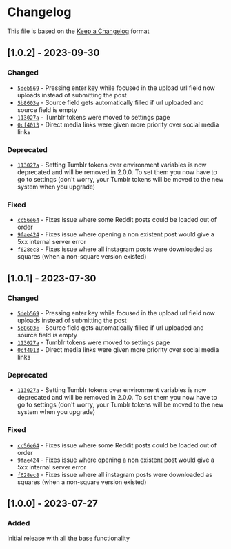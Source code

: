# Changelog

This file is based on the [Keep a Changelog](https://keepachangelog.com/en/1.0.0/) format

## [1.0.2] - 2023-09-30

### Changed

- [`5deb569`](https://github.com/ArchGryphon9362/art-downloader/commit/5deb569fb9d5b12eb11d55701814bd04922eaaab) - Pressing enter key while focused in the upload url field now uploads instead of submitting the post
- [`5b8603e`](https://github.com/ArchGryphon9362/art-downloader/commit/5b8603ee4d62004a787fed71e8e8d6d449d47985) - Source field gets automatically filled if url uploaded and source field is empty
- [`113027a`](https://github.com/ArchGryphon9362/art-downloader/commit/113027a0f51409d76b09b730fceb09ebee4575ef) - Tumblr tokens were moved to settings page
- [`0cf4013`](https://github.com/ArchGryphon9362/art-downloader/commit/0cf40131bd75c45ff9c038d4c4ed4fd2fd07dffb) - Direct media links were given more priority over social media links

### Deprecated

- [`113027a`](https://github.com/ArchGryphon9362/art-downloader/commit/113027a0f51409d76b09b730fceb09ebee4575ef) - Setting Tumblr tokens over environment variables is now deprecated and will be removed in 2.0.0. To set them you now have to go to settings (don't worry, your Tumblr tokens will be moved to the new system when you upgrade)

### Fixed

- [`cc56e64`](https://github.com/ArchGryphon9362/art-downloader/commit/cc56e64b57d790bfd39d5df1ee7ec8874aac4d89) - Fixes issue where some Reddit posts could be loaded out of order
- [`9fae424`](https://github.com/ArchGryphon9362/art-downloader/commit/9fae424353bc475fd7a302f3564e1f1b36809a94) - Fixes issue where opening a non existent post would give a 5xx internal server error
- [`f628ec8`](https://github.com/ArchGryphon9362/art-downloader/commit/f628ec856e4d184e12be1c65a7f07189d9e26d7e) - Fixes issue where all instagram posts were downloaded as squares (when a non-square version existed)

## [1.0.1] - 2023-07-30

### Changed

- [`5deb569`](https://github.com/ArchGryphon9362/art-downloader/commit/5deb569fb9d5b12eb11d55701814bd04922eaaab) - Pressing enter key while focused in the upload url field now uploads instead of submitting the post
- [`5b8603e`](https://github.com/ArchGryphon9362/art-downloader/commit/5b8603ee4d62004a787fed71e8e8d6d449d47985) - Source field gets automatically filled if url uploaded and source field is empty
- [`113027a`](https://github.com/ArchGryphon9362/art-downloader/commit/113027a0f51409d76b09b730fceb09ebee4575ef) - Tumblr tokens were moved to settings page
- [`0cf4013`](https://github.com/ArchGryphon9362/art-downloader/commit/0cf40131bd75c45ff9c038d4c4ed4fd2fd07dffb) - Direct media links were given more priority over social media links

### Deprecated

- [`113027a`](https://github.com/ArchGryphon9362/art-downloader/commit/113027a0f51409d76b09b730fceb09ebee4575ef) - Setting Tumblr tokens over environment variables is now deprecated and will be removed in 2.0.0. To set them you now have to go to settings (don't worry, your Tumblr tokens will be moved to the new system when you upgrade)

### Fixed

- [`cc56e64`](https://github.com/ArchGryphon9362/art-downloader/commit/cc56e64b57d790bfd39d5df1ee7ec8874aac4d89) - Fixes issue where some Reddit posts could be loaded out of order
- [`9fae424`](https://github.com/ArchGryphon9362/art-downloader/commit/9fae424353bc475fd7a302f3564e1f1b36809a94) - Fixes issue where opening a non existent post would give a 5xx internal server error
- [`f628ec8`](https://github.com/ArchGryphon9362/art-downloader/commit/f628ec856e4d184e12be1c65a7f07189d9e26d7e) - Fixes issue where all instagram posts were downloaded as squares (when a non-square version existed)

## [1.0.0] - 2023-07-27

### Added

Initial release with all the base functionality
